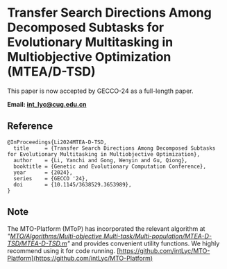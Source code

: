 # Transfer Search Directions Among Decomposed Subtasks for Evolutionary Multitasking in Multiobjective Optimization (MTEA/D-TSD)

This paper is now accepted by GECCO-24 as a full-length paper.

**Email: <int_lyc@cug.edu.cn>**

## Reference

```
@InProceedings{Li2024MTEA-D-TSD,
  title     = {Transfer Search Directions Among Decomposed Subtasks for Evolutionary Multitasking in Multiobjective Optimization},
  author    = {Li, Yanchi and Gong, Wenyin and Gu, Qiong},
  booktitle = {Genetic and Evolutionary Computation Conference},
  year      = {2024},
  series    = {GECCO '24},
  doi       = {10.1145/3638529.3653989},
}
```

## Note

The MTO-Platform (MToP) has incorporated the relevant algorithm at *"[MTO/Algorithms/Multi-objective Multi-task/Multi-population/MTEA-D-TSD/MTEA-D-TSD.m](https://github.com/intLyc/MTO-Platform/blob/master/MTO/Algorithms/Multi-objective%20Multi-task/Multi-population/MTEA-D-TSD/MTEA_D_TSD.m)"* and provides convenient utility functions. We highly recommend using it for code running. [https://github.com/intLyc/MTO-Platform](https://github.com/intLyc/MTO-Platform)
